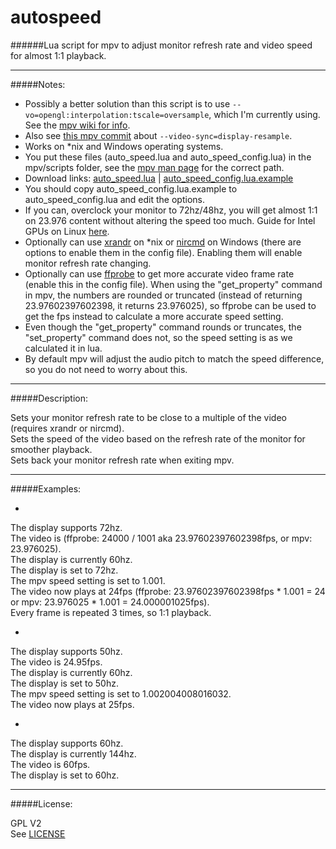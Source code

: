 # autospeed

######Lua script for mpv to adjust monitor refresh rate and video speed for almost 1:1 playback.

--------------

#####Notes:

* Possibly a better solution than this script is to use `--vo=opengl:interpolation:tscale=oversample`, which I'm currently using. See the [mpv wiki for info](https://github.com/mpv-player/mpv/wiki/Interpolation).
* Also see [this mpv commit](https://github.com/mpv-player/mpv/commit/031555fbe6cfdf6d0db3b0a5a316dd55efd75846) about `--video-sync=display-resample`.
* Works on *nix and Windows operating systems.
* You put these files (auto_speed.lua and auto_speed_config.lua) in the mpv/scripts folder, see the [mpv man page](https://github.com/mpv-player/mpv/blob/master/DOCS/man/mpv.rst#files) for the correct path.
* Download links: [auto_speed.lua](https://raw.githubusercontent.com/kevinlekiller/mpv_scripts/master/autospeed/auto_speed.lua) | [auto_speed_config.lua.example](https://raw.githubusercontent.com/kevinlekiller/mpv_scripts/master/autospeed/auto_speed_config.lua.example)
* You should copy auto_speed_config.lua.example to auto_speed_config.lua and edit the options.
* If you can, overclock your monitor to 72hz/48hz, you will get almost 1:1 on 23.976 content without altering the speed too much. Guide for Intel GPUs on Linux [here](https://github.com/kevinlekiller/linux_intel_display_overclocking).
* Optionally can use [xrandr](http://www.x.org/wiki/Projects/XRandR/) on *nix or [nircmd](http://www.nirsoft.net/utils/nircmd.html) on Windows (there are options to enable them in the config file). Enabling them will enable monitor refresh rate changing.
* Optionally can use [ffprobe](https://www.ffmpeg.org/download.html) to get more accurate video frame rate (enable this in the config file). When using the "get_property" command in mpv, the numbers are rounded or truncated (instead of returning 23.97602397602398, it returns 23.976025), so ffprobe can be used to get the fps instead to calculate a more accurate speed setting.
* Even though the "get\_property" command rounds or truncates, the "set_property" command does not, so the speed setting is as we calculated it in lua.
* By default mpv will adjust the audio pitch to match the speed difference, so you do not need to worry about this.

--------------

#####Description:

Sets your monitor refresh rate to be close to a multiple of the video (requires xrandr or nircmd).  
Sets the speed of the video based on the refresh rate of the monitor for smoother playback.  
Sets back your monitor refresh rate when exiting mpv.

--------------

#####Examples:

* >
The display supports 72hz.  
The video is (ffprobe: 24000 / 1001 aka 23.97602397602398fps, or mpv: 23.976025).  
The display is currently 60hz.  
The display is set to 72hz.  
The mpv speed setting is set to 1.001.  
The video now plays at 24fps (ffprobe: 23.97602397602398fps * 1.001 = 24 or mpv: 23.976025 * 1.001 = 24.000001025fps).  
Every frame is repeated 3 times, so 1:1 playback.

* >  
The display supports 50hz.  
The video is 24.95fps.  
The display is currently 60hz.  
The display is set to 50hz.  
The mpv speed setting is set to 1.002004008016032.  
The video now plays at 25fps.  

* >  
The display supports 60hz.  
The display is currently 144hz.  
The video is 60fps.  
The display is set to 60hz.

--------------

#####License:

GPL V2  
See [LICENSE](https://github.com/kevinlekiller/mpv_scripts/blob/master/LICENSE)
